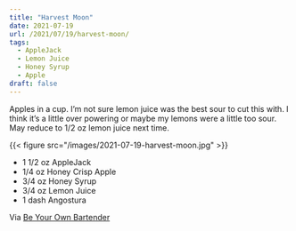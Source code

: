 ```yaml
---
title: "Harvest Moon"
date: 2021-07-19
url: /2021/07/19/harvest-moon/
tags:
  - AppleJack
  - Lemon Juice
  - Honey Syrup
  - Apple
draft: false
---
```


Apples in a cup. I’m not sure lemon juice was the best sour to cut this with. I think it’s a little over powering or maybe my lemons were a little too sour. May reduce to 1/2 oz lemon juice next time.

{{< figure src="/images/2021-07-19-harvest-moon.jpg" >}}

* 1 1/2 oz AppleJack
* 1/4 oz Honey Crisp Apple
* 3/4 oz Honey Syrup
* 3/4 oz Lemon Juice
* 1 dash Angostura


Via [Be Your Own Bartender](https://www.amazon.com/Be-Your-Own-Bartender-Surefire/dp/1682682692)